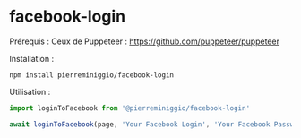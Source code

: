# facebook-login

Prérequis :
Ceux de Puppeteer : https://github.com/puppeteer/puppeteer

Installation :
```
npm install pierreminiggio/facebook-login
```

Utilisation : 
```javascript
import loginToFacebook from '@pierreminiggio/facebook-login'

await loginToFacebook(page, 'Your Facebook Login', 'Your Facebook Password')
```
